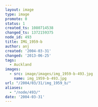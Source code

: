 ```yaml
---
layout: image
type: image
promote: 0
status: 1
created_ts: 1080714538
changed_ts: 1372159375
node_id: 493
title: IMG_1959-b
author: anj
created: '2004-03-31'
changed: '2013-06-25'
tags:
  - Auckland
images:
  - src: image/images/img_1959-b-493.jpg
    name: img_1959-b-493.jpg
url: "/2004/03/31/img_1959_b/"
aliases:
  - "/node/493/"
date: '2004-03-31'
---
```



